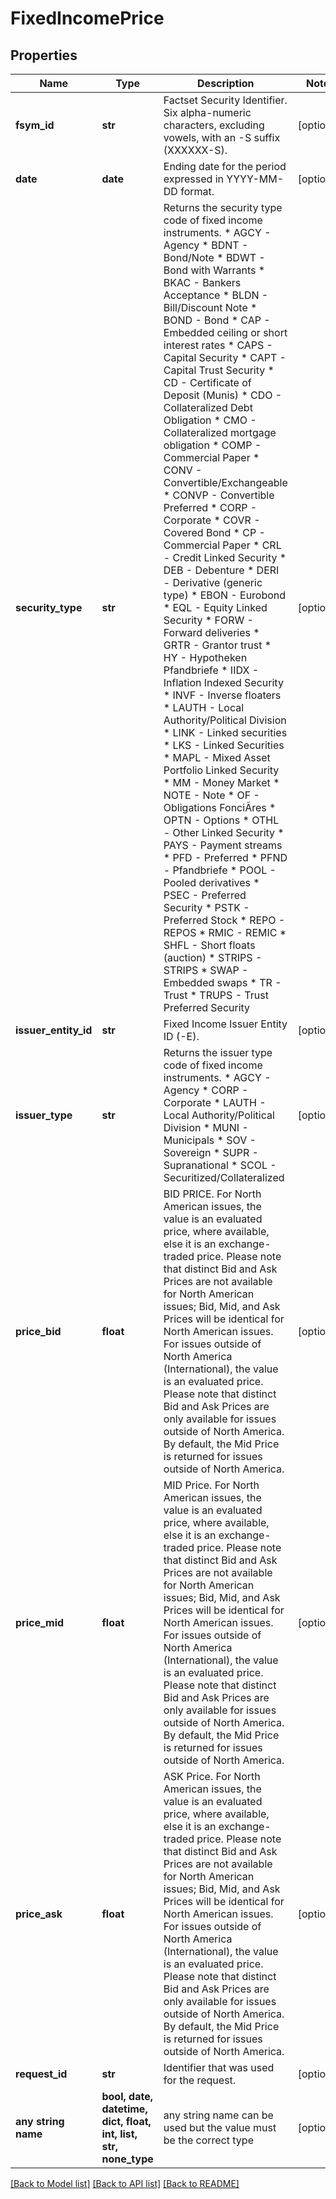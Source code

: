 # FixedIncomePrice


## Properties
Name | Type | Description | Notes
------------ | ------------- | ------------- | -------------
**fsym_id** | **str** | Factset Security Identifier. Six alpha-numeric characters, excluding vowels, with an -S suffix (XXXXXX-S). | [optional] 
**date** | **date** | Ending date for the period expressed in YYYY-MM-DD format. | [optional] 
**security_type** | **str** | Returns the security type code of fixed income instruments.   * AGCY - Agency   * BDNT - Bond/Note   * BDWT  - Bond with Warrants   * BKAC  - Bankers Acceptance   * BLDN - Bill/Discount Note   * BOND  - Bond   * CAP  - Embedded ceiling or short interest rates   * CAPS - Capital Security   * CAPT - Capital Trust Security   * CD - Certificate of Deposit (Munis)   * CDO - Collateralized Debt Obligation   * CMO  - Collateralized mortgage obligation   * COMP - Commercial Paper   * CONV - Convertible/Exchangeable   * CONVP - Convertible Preferred   * CORP - Corporate   * COVR - Covered Bond   * CP  - Commercial Paper   * CRL - Credit Linked Security   * DEB - Debenture   * DERI  - Derivative (generic type)   * EBON - Eurobond   * EQL - Equity Linked Security   * FORW  - Forward deliveries   * GRTR  - Grantor trust   * HY - Hypotheken Pfandbriefe   * IIDX - Inflation Indexed Security   * INVF  - Inverse floaters   * LAUTH - Local Authority/Political Division   * LINK  - Linked securities   * LKS - Linked Securities   * MAPL - Mixed Asset Portfolio Linked Security   * MM - Money Market   * NOTE  - Note   * OF - Obligations FonciÃres   * OPTN  - Options   * OTHL - Other Linked Security   * PAYS  - Payment streams   * PFD - Preferred   * PFND - Pfandbriefe   * POOL  - Pooled derivatives   * PSEC - Preferred Security   * PSTK - Preferred Stock   * REPO  - REPOS   * RMIC  - REMIC   * SHFL  - Short floats (auction)   * STRIPS - STRIPS   * SWAP  - Embedded swaps   * TR  - Trust   * TRUPS - Trust Preferred Security  | [optional] 
**issuer_entity_id** | **str** | Fixed Income Issuer Entity ID (-E). | [optional] 
**issuer_type** | **str** | Returns the issuer type code of fixed income instruments.   * AGCY - Agency   * CORP - Corporate   * LAUTH - Local Authority/Political Division   * MUNI - Municipals   * SOV - Sovereign   * SUPR - Supranational   * SCOL - Securitized/Collateralized  | [optional] 
**price_bid** | **float** | BID PRICE. For North American issues, the value is an evaluated price, where available, else it is an exchange-traded price. Please note that distinct Bid and Ask Prices are not available for North American issues; Bid, Mid, and Ask Prices will be identical for North American issues. For issues outside of North America (International), the value is an evaluated price. Please note that distinct Bid and Ask Prices are only available for issues outside of North America. By default, the Mid Price is returned for issues outside of North America. | [optional] 
**price_mid** | **float** | MID Price. For North American issues, the value is an evaluated price, where available, else it is an exchange-traded price. Please note that distinct Bid and Ask Prices are not available for North American issues; Bid, Mid, and Ask Prices will be identical for North American issues. For issues outside of North America (International), the value is an evaluated price. Please note that distinct Bid and Ask Prices are only available for issues outside of North America. By default, the Mid Price is returned for issues outside of North America. | [optional] 
**price_ask** | **float** | ASK Price. For North American issues, the value is an evaluated price, where available, else it is an exchange-traded price. Please note that distinct Bid and Ask Prices are not available for North American issues; Bid, Mid, and Ask Prices will be identical for North American issues. For issues outside of North America (International), the value is an evaluated price. Please note that distinct Bid and Ask Prices are only available for issues outside of North America. By default, the Mid Price is returned for issues outside of North America. | [optional] 
**request_id** | **str** | Identifier that was used for the request. | [optional] 
**any string name** | **bool, date, datetime, dict, float, int, list, str, none_type** | any string name can be used but the value must be the correct type | [optional]

[[Back to Model list]](../README.md#documentation-for-models) [[Back to API list]](../README.md#documentation-for-api-endpoints) [[Back to README]](../README.md)


